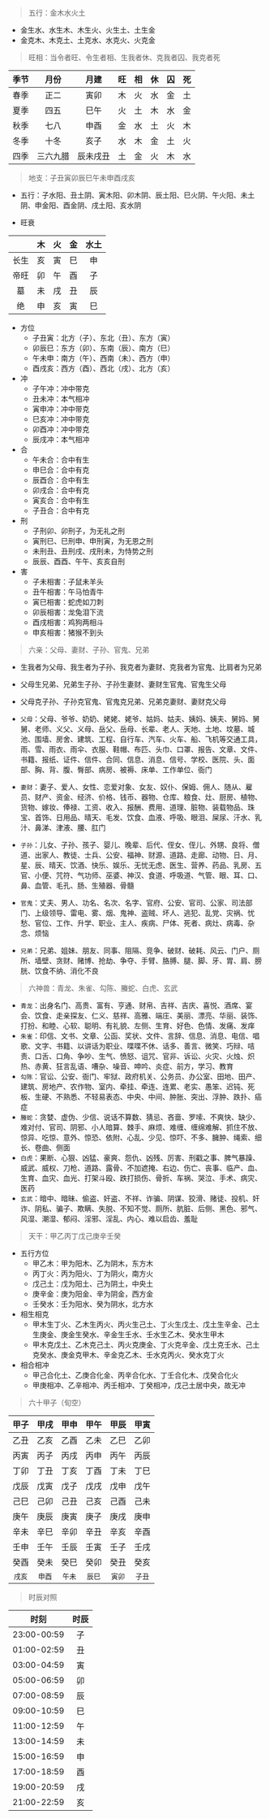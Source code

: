 > 五行：金木水火土
- 金生水、水生木、木生火、火生土、土生金
- 金克木、木克土、土克水、水克火、火克金

> 旺相：当令者旺、令生者相、生我者休、克我者囚、我克者死

| 季节 |  月份  | 月建 | 旺 | 相 | 休 | 囚 | 死 |
|:---:|:---:|:---:|:---:|:---:|:---:|:---:|:---:|
| 春季 |  正二  | 寅卯 | 木 | 火 | 水 | 金 | 土 |
| 夏季 |  四五  | 巳午 | 火 | 土 | 木 | 水 | 金 |
| 秋季 |  七八  | 申酉 | 金 | 水 | 土 | 火 | 木 |
| 冬季 |  十冬  | 亥子 | 水 | 木 | 金 | 土 | 火 |
| 四季 |三六九腊|辰未戌丑| 土 | 金 | 火 | 木 | 水 |

> 地支：子丑寅卯辰巳午未申酉戌亥
- 五行：子水阳、丑土阴、寅木阳、卯木阴、辰土阳、巳火阴、午火阳、未土阴、申金阳、酉金阴、戌土阳、亥水阴

- 旺衰

|     | 木 | 火 | 金 | 水土 |
|:---:|:---:|:---:|:---:|:---:|
| 长生 | 亥 | 寅 | 巳 | 申 |
| 帝旺 | 卯 | 午 | 酉 | 子 |
|  墓  | 未 | 戌 | 丑 | 辰 |
|  绝  | 申 | 亥 | 寅 | 巳 |

- 方位
  - 子丑寅：北方（子）、东北（丑）、东方（寅）
  - 卯辰巳：东方（卯）、东南（辰）、南方（巳）
  - 午未申：南方（午）、西南（未）、西方（申）
  - 酉戌亥：西方（酉）、西北（戌）、北方（亥）
- 冲
  - 子午冲：冲中带克
  - 丑未冲：本气相冲
  - 寅申冲：冲中带克
  - 巳亥冲：冲中带克
  - 卯酉冲：冲中带克
  - 辰戌冲：本气相冲
- 合
  - 午未合：合中有生
  - 申巳合：合中有克
  - 辰酉合：合中有生
  - 卯戌合：合中有克
  - 寅亥合：合中有生
  - 子丑合：合中有克
- 刑
  - 子刑卯、卯刑子，为无礼之刑
  - 寅刑巳、巳刑申、申刑寅，为无恩之刑
  - 未刑丑、丑刑戌、戌刑未，为恃势之刑
  - 辰辰、酉酉、午午、亥亥自刑
- 害
  - 子未相害：子鼠未羊头
  - 丑午相害：午马怕青牛
  - 寅巳相害：蛇虎如刀刺
  - 卯辰相害：龙兔泪下流
  - 酉戌相害：鸡狗两相斗
  - 申亥相害：猪猴不到头

> 六亲：父母、妻财、子孙、官鬼、兄弟
- 生我者为父母、我生者为子孙、我克者为妻财、克我者为官鬼、比肩者为兄弟
- 父母生兄弟、兄弟生子孙、子孙生妻财、妻财生官鬼、官鬼生父母
- 父母克子孙、子孙克官鬼、官鬼克兄弟、兄弟克妻财、妻财克父母

- `父母`：父母、爷爷、奶奶、姥姥、姥爷、姑妈、姑夫、姨妈、姨夫、舅妈、舅舅、老师、义父、义母、岳父、岳母、长辈、老人、天地、土地、坟墓、城池、围墙、房舍、建筑、工程、自行车、汽车、火车、船、飞机等交通工具，雨、雪、雨衣、雨伞、衣服、鞋帽、布匹、头巾、口罩、报告、文章、文件、书籍、报纸、证件、信件、合同、信息、消息、信号、学校、医院、头、面部、胸、背、腹、臀部、病房、被褥、床单、工作单位、衙门
- `妻财`：妻子、爱人、女性、恋爱对象、女友、奴仆、保姆、佣人、随从、雇员、财产、资金、经济、价格、钱币、器物、仓库、粮食、灶、厨房、植物、货物、嫁妆、俸禄、工资、收入、报酬、费用、道理、脏物、装载物品、珠宝、首饰、日用品、晴天、毛发、饮食、血液、呼吸、眼泪、屎尿、汗水、乳汁、鼻涕、津液、腰、肛门
- `子孙`：儿女、子孙、孩子、婴儿、晚辈、后代、侄女、侄儿、外甥、良将、僧道、出家人、教徒、士兵、公安、福神、财源、道路、走廊、动物、日、月、星、辰、晴天、饮酒、快乐、娱乐、无忧无虑、医生、营养、药品、乳房、五官、小便、咒符、气功师、巫婆、神汉、食道、呼吸道、气管、眼、耳、口、鼻、血管、毛孔、肠、生殖器、骨髓
- `官鬼`：丈夫、男人、功名、名次、名字、官府、公安、官司、公家、司法部门、上级领导、雷电、雾、烟、鬼神、盗贼、坏人、逃犯、乱党、灾祸、忧愁、官位、工作、升学、职业、主人、疾病、尸体、死者、病灶、病毒、杂念、烦恼
- `兄弟`：兄弟、姐妹、朋友、同事、阻隔、竞争、破财、破耗、风云、门户、厕所、墙壁、贪财、赌博、抢劫、争夺、手臂、胳膊、腿、脚、牙、胃、肩、膀胱、饮食不纳、消化不良

> 六神兽：青龙、朱雀、勾陈、螣蛇、白虎、玄武
- `青龙`：出身名门、高贵、富有、亨通、财帛、吉祥、吉庆、喜悦、酒席、宴会、饮食、走亲探友、仁义、慈祥、高雅、端庄、美丽、漂亮、华丽、装饰、打扮、和睦、心软、聪明、有礼貌、左侧、生育、好色、色情、发痛、发痒
- `朱雀`：印信、文书、文章、公函、奖状、文件、言辞、信息、消息、电信、唱歌、文字、书籍、以讲话为职业、喋喋不休、话多、善言、微笑、巧辩、咭责、口舌、口角、争吵、生气、愤怒、诅咒、官非、诉讼、火灾、火烛、炽热、赤黄、狂言乱语、嘈杂、噪音、呻吟、炎症、前方，学习、教育
- `勾陈`：官讼、公安、衙门、牢狱、政府机关、公务员、办公室、田地、田产、建筑、房地产、农作物、室内、牵挂、牵连、连累、老实、愚笨、迟钝、死板、生硬、不熟悉、不轻易表态、中央、中间、肿胀、突出、浮肿、跌扑、癌症
- `螣蛇`：贪婪、虚伪、少信、说话不算数、猜忌、吝啬、罗嗦、不爽快、缺少、难对付、官司、阴邪、小人暗算、棘手、麻烦、难缠、缠绵难解、抓住不放、惊异、吃惊、意外、惊恐、依附、心乱、少见、惊吓、不多、臃肿、绳索、细长、卷曲、侧面
- `白虎`：果断、心狠、凶猛、豪爽、怨仇、凶残、厉害、刑戳之事、脾气暴躁、威武、威权、刀枪、道路、露骨、不加遮掩、右边、伤亡、丧事、临产、血、生育、血灾、血光、打架斗殴、跌打损伤、骨折、车祸、哭泣、手术、病灾、医药
- `玄武`：暗中、暗昧、偷盗、奸盗、不祥、诈骗、阴谋、狡滑、赌徒、投机、奸诈、阴私、骗子、欺瞒、失脱、不知不觉、厕所、肮脏、后侧、黑色、邪气、风湿、潮湿、郁闷、淫邪、淫乱、内心、难以启齿、羞耻

> 天干：甲乙丙丁戊己庚辛壬癸
- 五行方位
  - 甲乙木：甲为阳木、乙为阴木，东方木
  - 丙丁火：丙为阳火、丁为阴火，南方火
  - 戊己土：戊为阳土、己为阴土，中央土
  - 庚辛金：庚为阳金、辛为阴金，西方金
  - 壬癸水：壬为阳水、癸为阴水，北方水
- 相生相克
  - 甲木生丁火、乙木生丙火、丙火生己土、丁火生戊土、戊土生辛金、己土生庚金、庚金生癸水、辛金生壬水、壬水生乙木、癸水生甲木
  - 甲木克戊土、乙木克己土、丙火克庚金、丁火克辛金、戊土克壬水、己土克癸水、庚金克甲木、辛金克乙木、壬水克丙火、癸水克丁火
- 相合相冲
  - 甲己合化土、乙庚合化金、丙辛合化水、丁壬合化木、戊癸合化火
  - 甲庚相冲、乙辛相冲、丙壬相冲、丁癸相冲，戊己土居中央，故无冲

> 六十甲子（旬空）

| 甲子 | 甲戌 | 甲申 | 甲午 | 甲辰 | 甲寅 |
|:---:|:---:|:---:|:---:|:---:|:---:|
| 乙丑 | 乙亥 | 乙酉 | 乙未 | 乙巳 | 乙卯 |
| 丙寅 | 丙子 | 丙戌 | 丙申 | 丙午 | 丙辰 |
| 丁卯 | 丁丑 | 丁亥 | 丁酉 | 丁未 | 丁巳 |
| 戊辰 | 戊寅 | 戊子 | 戊戌 | 戊申 | 戊午 |
| 己巳 | 己卯 | 己丑 | 己亥 | 己酉 | 己未 |
| 庚午 | 庚辰 | 庚寅 | 庚子 | 庚戌 | 庚申 |
| 辛未 | 辛巳 | 辛卯 | 辛丑 | 辛亥 | 辛酉 |
| 壬申 | 壬午 | 壬辰 | 壬寅 | 壬子 | 壬戌 |
| 癸酉 | 癸未 | 癸巳 | 癸卯 | 癸丑 | 癸亥 |
|`戌亥`|`申酉`|`午未`|`辰巳`|`寅卯`|`子丑`|

> 时辰对照

|时刻|时辰|
|:---:|:---:|
|23:00-00:59|子|
|01:00-02:59|丑|
|03:00-04:59|寅|
|05:00-06:59|卯|
|07:00-08:59|辰|
|09:00-10:59|巳|
|11:00-12:59|午|
|13:00-14:59|未|
|15:00-16:59|申|
|17:00-18:59|酉|
|19:00-20:59|戌|
|21:00-22:59|亥|